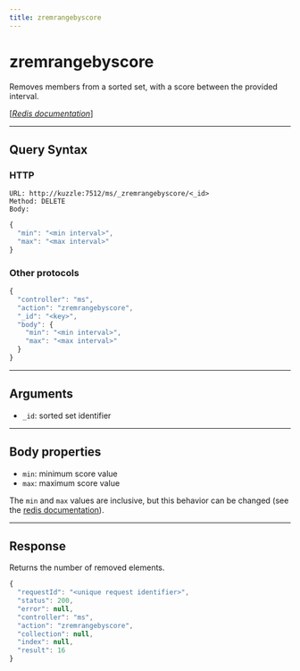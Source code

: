 ```yaml
---
title: zremrangebyscore
---
```


# zremrangebyscore

<SinceBadge version="1.0.0" />

Removes members from a sorted set, with a score between the provided interval.

[[_Redis documentation_]](https://redis.io/commands/zremrangebylex)

---

## Query Syntax

### HTTP

```http
URL: http://kuzzle:7512/ms/_zremrangebyscore/<_id>
Method: DELETE
Body:
```

```js
{
  "min": "<min interval>",
  "max": "<max interval>"
}
```

### Other protocols

```js
{
  "controller": "ms",
  "action": "zremrangebyscore",
  "_id": "<key>",
  "body": {
    "min": "<min interval>",
    "max": "<max interval>"
  }
}
```

---

## Arguments

- `_id`: sorted set identifier

---

## Body properties

- `min`: minimum score value
- `max`: maximum score value

The `min` and `max` values are inclusive, but this behavior can be changed (see the [redis documentation](https://redis.io/commands/zrangebyscore)).

---

## Response

Returns the number of removed elements.

```javascript
{
  "requestId": "<unique request identifier>",
  "status": 200,
  "error": null,
  "controller": "ms",
  "action": "zremrangebyscore",
  "collection": null,
  "index": null,
  "result": 16
}
```
